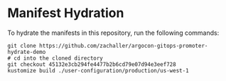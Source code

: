 # Manifest Hydration

To hydrate the manifests in this repository, run the following commands:

```shell
git clone https://github.com/zachaller/argocon-gitops-promoter-hydrate-demo
# cd into the cloned directory
git checkout 45132e3cb294fe4477b2b6cd79e07d94e3eef728
kustomize build ./user-configuration/production/us-west-1
```
